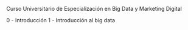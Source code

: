 Curso Universitario de Especialización en Big Data y Marketing Digital

0 - Introducción 
1 - Introducción al big data

